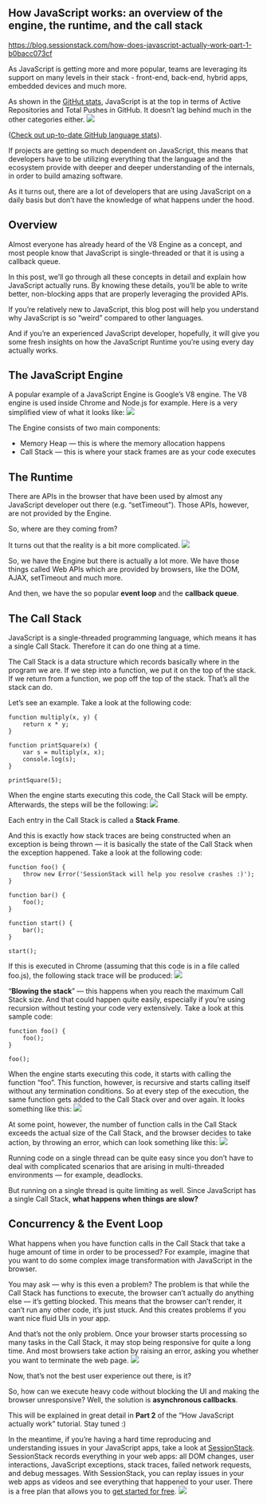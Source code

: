 ## How JavaScript works: an overview of the engine, the runtime, and the call stack 

https://blog.sessionstack.com/how-does-javascript-actually-work-part-1-b0bacc073cf


As JavaScript is getting more and more popular, teams are leveraging its support on many levels in their stack - front-end, back-end, hybrid apps, embedded devices and much more.

As shown in the [GitHut stats](http://githut.info/), JavaScript is at the top in terms of Active Repositories and Total Pushes in GitHub. It doesn’t lag behind much in the other categories either.
![](https://cdn-images-1.medium.com/max/3036/1*Zf4reZZJ9DCKsXf5CSXghg.png) 


([Check out up-to-date GitHub language stats](https://madnight.github.io/githut/)).

If projects are getting so much dependent on JavaScript, this means that developers have to be utilizing everything that the language and the ecosystem provide with deeper and deeper understanding of the internals, in order to build amazing software.

As it turns out, there are a lot of developers that are using JavaScript on a daily basis but don’t have the knowledge of what happens under the hood.
## Overview 


Almost everyone has already heard of the V8 Engine as a concept, and most people know that JavaScript is single-threaded or that it is using a callback queue.

In this post, we’ll go through all these concepts in detail and explain how JavaScript actually runs. By knowing these details, you’ll be able to write better, non-blocking apps that are properly leveraging the provided APIs.

If you’re relatively new to JavaScript, this blog post will help you understand why JavaScript is so “weird” compared to other languages.

And if you’re an experienced JavaScript developer, hopefully, it will give you some fresh insights on how the JavaScript Runtime you’re using every day actually works.
## **The JavaScript Engine** 


A popular example of a JavaScript Engine is Google’s V8 engine. The V8 engine is used inside Chrome and Node.js for example. Here is a very simplified view of what it looks like:
![](https://cdn-images-1.medium.com/max/2048/1*OnH_DlbNAPvB9KLxUCyMsA.png) 


The Engine consists of two main components:
* Memory Heap — this is where the memory allocation happens
* Call Stack — this is where your stack frames are as your code executes
## **The Runtime** 


There are APIs in the browser that have been used by almost any JavaScript developer out there (e.g. “setTimeout”). Those APIs, however, are not provided by the Engine.

So, where are they coming from?

It turns out that the reality is a bit more complicated.
![](https://cdn-images-1.medium.com/max/2048/1*4lHHyfEhVB0LnQ3HlhSs8g.png) 


So, we have the Engine but there is actually a lot more. We have those things called Web APIs which are provided by browsers, like the DOM, AJAX, setTimeout and much more.

And then, we have the so popular **event loop** and the **callback queue**.
## The Call Stack 


JavaScript is a single-threaded programming language, which means it has a single Call Stack. Therefore it can do one thing at a time.

The Call Stack is a data structure which records basically where in the program we are. If we step into a function, we put it on the top of the stack. If we return from a function, we pop off the top of the stack. That’s all the stack can do.

Let’s see an example. Take a look at the following code:

    function multiply(x, y) {
        return x * y;
    }
    
    function printSquare(x) {
        var s = multiply(x, x);
        console.log(s);
    }
    
    printSquare(5);

When the engine starts executing this code, the Call Stack will be empty. Afterwards, the steps will be the following:
![](https://cdn-images-1.medium.com/max/2048/1*Yp1KOt_UJ47HChmS9y7KXw.png) 


Each entry in the Call Stack is called a **Stack Frame**.

And this is exactly how stack traces are being constructed when an exception is being thrown — it is basically the state of the Call Stack when the exception happened. Take a look at the following code:

    function foo() {
        throw new Error('SessionStack will help you resolve crashes :)');
    }
    
    function bar() {
        foo();
    }
    
    function start() {
        bar();
    }
    
    start();

If this is executed in Chrome (assuming that this code is in a file called foo.js), the following stack trace will be produced:
![](https://cdn-images-1.medium.com/max/2000/1*T-W_ihvl-9rG4dn18kP3Qw.png) 


“**Blowing the stack**” — this happens when you reach the maximum Call Stack size. And that could happen quite easily, especially if you’re using recursion without testing your code very extensively. Take a look at this sample code:

    function foo() {
        foo();
    }
    
    foo();

When the engine starts executing this code, it starts with calling the function “foo”. This function, however, is recursive and starts calling itself without any termination conditions. So at every step of the execution, the same function gets added to the Call Stack over and over again. It looks something like this:
![](https://cdn-images-1.medium.com/max/2048/1*AycFMDy9tlDmNoc5LXd9-g.png) 


At some point, however, the number of function calls in the Call Stack exceeds the actual size of the Call Stack, and the browser decides to take action, by throwing an error, which can look something like this:
![](https://cdn-images-1.medium.com/max/2000/1*e0nEd59RPKz9coyY8FX-uw.png) 


Running code on a single thread can be quite easy since you don’t have to deal with complicated scenarios that are arising in multi-threaded environments — for example, deadlocks.

But running on a single thread is quite limiting as well. Since JavaScript has a single Call Stack, **what happens when things are slow?**
## **Concurrency & the Event Loop** 


What happens when you have function calls in the Call Stack that take a huge amount of time in order to be processed? For example, imagine that you want to do some complex image transformation with JavaScript in the browser.

You may ask — why is this even a problem? The problem is that while the Call Stack has functions to execute, the browser can’t actually do anything else — it’s getting blocked. This means that the browser can’t render, it can’t run any other code, it’s just stuck. And this creates problems if you want nice fluid UIs in your app.

And that’s not the only problem. Once your browser starts processing so many tasks in the Call Stack, it may stop being responsive for quite a long time. And most browsers take action by raising an error, asking you whether you want to terminate the web page.
![](https://cdn-images-1.medium.com/max/2000/1*WlMXK3rs_scqKTRV41au7g.jpeg) 


Now, that’s not the best user experience out there, is it?

So, how can we execute heavy code without blocking the UI and making the browser unresponsive? Well, the solution is **asynchronous callbacks**.

This will be explained in great detail in **Part 2** of the “How JavaScript actually work” tutorial. Stay tuned :)

In the meantime, if you’re having a hard time reproducing and understanding issues in your JavaScript apps, take a look at [SessionStack](https://www.sessionstack.com). SessionStack records everything in your web apps: all DOM changes, user interactions, JavaScript exceptions, stack traces, failed network requests, and debug messages. 
With SessionStack, you can replay issues in your web apps as videos and see everything that happened to your user.
There is a free plan that allows you to [get started for free](https://www.sessionstack.com/signup/).
![](https://cdn-images-1.medium.com/max/2062/1*kEQmoMuNBDfZKNSBh0tvRA.png) 
